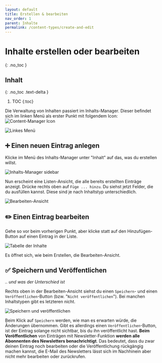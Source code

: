 ```yaml
---
layout: default
title: Erstellen & bearbeiten
nav_order: 1
parent: Inhalte
permalink: /content-types/create-and-edit
---
```


# Inhalte erstellen oder bearbeiten
{: .no_toc }

## Inhalt
{: .no_toc .text-delta }

1. TOC
{:toc}

Die Verwaltung von Inhalten passiert im Inhalts-Manager. Dieser befindet sich im linken Menü als erster Punkt mit folgendem Icon: ![Content-Manager Icon](/website-backend-documentation/assets/icons/content-manager.svg)

![Linkes Menü](/website-backend-documentation/assets/images/content-manager-leftmenu.png)

## ➕ Einen neuen Eintrag anlegen
Klicke im Menü des Inhalts-Manager unter "Inhalt" auf das, was du erstellen willst.

![Inhalts-Manager sidebar](/website-backend-documentation/assets/images/content-manager-sidebar.png)

Nun erscheint eine Listen-Ansicht, die alle bereits erstellten Einträge anzeigt. Drücke rechts oben auf `Füge ... hinzu`. Du siehst jetzt Felder, die du ausfüllen kannst. Diese sind je nach Inhaltstyp unterschiedlich.

![Bearbeiten-Ansicht](/website-backend-documentation/assets/images/content-manager-editview.png)

## ✏️ Einen Eintrag bearbeiten
Gehe so vor beim vorherigen Punkt, aber klicke statt auf den Hinzufügen-Button auf einen Eintrag in der Liste.

![Tabelle der Inhalte](/website-backend-documentation/assets/images/content-manager-table.png)

Es öffnet sich, wie beim Erstellen, die Bearbeiten-Ansicht.


## ✅ Speichern und Veröffentlichen
*.. und was der Unterschied ist*

Rechts oben in der Bearbeiten-Ansicht siehst du einen `Speichern`- und einen `Veröffentlichen`-Button (bzw. "`Nicht veröffentlichen`"). Bei manchen Inhaltstypen gibt es letzteren nicht.

![Speichern und veröffentlichen](/website-backend-documentation/assets/images/content-manager-editview-save_and_publish.png)


Beim Klick auf `Speichern` werden, wie man es erwarten würde, die Änderungen übernommen. Gibt es allerdings einen `Veröffentlichen`-Button, ist der Eintrag solange nicht sichtbar, bis du ihn veröffentlicht hast. **Beim Veröffentlichen** von Einträgen mit Newsletter-Funktion **werden alle Abonnenten des Newsletters benachrichtigt**. Das bedeutet, dass du zwar deinen Eintrag noch bearbeiten oder die Veröffentlichung rückgängig machen kannst, die E-Mail des Newsletters lässt sich im Nachhinein aber nicht mehr bearbeiten oder zurückrufen.
